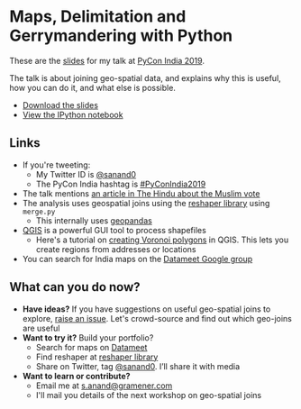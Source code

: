 # Maps, Delimitation and Gerrymandering with Python

These are the [slides](2019-10-12-PyCon-India-Maps.pptx) for my talk at [PyCon India 2019](https://in.pycon.org/2019/).

The talk is about joining geo-spatial data, and explains why this is useful, how you can do it, and what else is possible.

- [Download the slides](2019-10-12-PyCon-India-Maps.pptx)
- [View the IPython notebook](ka/merge.ipynb)

## Links

- If you're tweeting:
  - My Twitter ID is [@sanand0](https://twitter.com/sanand0)
  - The PyCon India hashtag is [#PyConIndia2019](https://twitter.com/search?q=%23pyconindia2019)
- The talk mentions [an article in The Hindu about the Muslim vote][hindu-article]
- The analysis uses geospatial joins using the [reshaper library](https://github.com/gramener/reshaper) using `merge.py`
  - This internally uses [geopandas](https://pypi.org/project/geopandas)
- [QGIS](https://www.qgis.org/) is a powerful GUI tool to process shapefiles
  - Here's a tutorial on [creating Voronoi polygons](http://djjr-courses.wikidot.com/soc128:qgis-voronoi-polygons) in QGIS. This lets you create regions from addresses or locations
- You can search for India maps on the [Datameet Google group](https://groups.google.com/forum/#!forum/datameet)

## What can you do now?

- **Have ideas?** If you have suggestions on useful geo-spatial joins to explore, [raise an issue](https://github.com/gramener/pycon2019/issues). Let's crowd-source and find out which geo-joins are useful
- **Want to try it?** Build your portfolio?
  - Search for maps on [Datameet]((https://groups.google.com/forum/#!forum/datameet))
  - Find reshaper at [reshaper library](https://github.com/gramener/reshaper)
  - Share on Twitter, tag [@sanand0](https://twitter.com/sanand0). I’ll share it with media
- **Want to learn or contribute?**
  - Email me at s.anand@gramener.com
  - I'll mail you details of the next workshop on geo-spatial joins


[hindu-article]: https://www.thehindu.com/elections/karnataka-2018/karnataka-elections-2018-the-spin-around-the-muslim-vote/article23806580.ece
